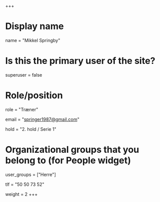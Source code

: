 +++
# Display name
name = "Mikkel Springby"

# Is this the primary user of the site?
superuser = false

# Role/position
role = "Træner"

email = "springer1987@gmail.com"

hold = "2. hold / Serie 1"

# Organizational groups that you belong to (for People widget)
user_groups = ["Herre"]

tlf = "50 50 73 52"

weight = 2
+++
